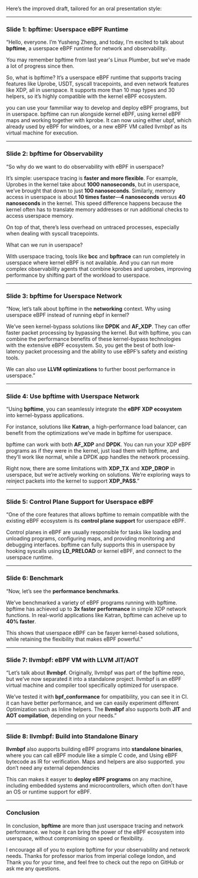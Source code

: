 Here’s the improved draft, tailored for an oral presentation style:

---

### Slide 1: bpftime: Userspace eBPF Runtime

“Hello, everyone. I’m Yusheng Zheng, and today, I’m excited to talk about **bpftime**, a userspace eBPF runtime for network and observability. 

You may remember bpftime from last year's Linux Plumber, but we’ve made a lot of progress since then. 

So, what is bpftime? It’s a userspace eBPF runtime that supports tracing features like Uprobe, USDT, syscall tracepoints, and even network features like XDP, all in userspace. It supports more than 10 map types and 30 helpers, so it’s highly compatible with the kernel eBPF ecosystem. 

you can use your fammiliar way to develop and deploy eBPF programs, but in userspace.
bpftime can run alongside kernel eBPF, using kernel eBPF maps and working together with kprobe.
It can now using either ubpf, which already used by eBPF for windoes, or a new eBPF VM called llvmbpf as its virtual machine for execution.

---

### Slide 2: bpftime for Observability

“So why do we want to do observability with eBPF in userspace?

It’s simple: userspace tracing is **faster and more flexible**. For example, Uprobes in the kernel take about **1000 nanoseconds**, but in userspace, we’ve brought that down to just **100 nanoseconds**. Similarly, memory access in userspace is about **10 times faster**—**4 nanoseconds** versus **40 nanoseconds** in the kernel. This speed difference happens because the kernel often has to translate memory addresses or run additional checks to access userspace memory.

On top of that, there’s less overhead on untraced processes, especially when dealing with syscall tracepoints.

What can we run in userspace?

With userspace tracing, tools like **bcc** and **bpftrace**  can run completely in userspace where kernel eBPF is not available. And you can run more complex observability agents that combine kprobes and uprobes, improving performance by shifting part of the workload to userspace.

---

### Slide 3: bpftime for Userspace Network

“Now, let’s talk about bpftime in the **networking** context. Why using userspace eBPF instead of running ebpf in kernel?

We’ve seen kernel-bypass solutions like **DPDK** and **AF_XDP**. They can offer faster packet processing by bypassing the kernel. But with bpftime, you can combine the performance benefits of these kernel-bypass technologies with the extensive eBPF ecosystem. So, you get the best of both low-latency packet processing and the ability to use eBPF’s safety and existing tools.

We can  also use **LLVM optimizations** to further boost performance in userspace.”

---

### Slide 4: Use bpftime with Userspace Network

“Using **bpftime**, you can seamlessly integrate the **eBPF XDP ecosystem** into kernel-bypass applications. 

For instance, solutions like **Katran**, a high-performance load balancer, can benefit from the optimizations we’ve made in bpftime for userspace. 

bpftime can work with both **AF_XDP** and **DPDK**. You can run your XDP eBPF programs as if they were in the kernel, just load them with bpftime, and they’ll work like normal, while a DPDK app handles the network processing.

Right now, there are some limitations with **XDP_TX** and **XDP_DROP** in userspace, but we’re actively working on solutions. We’re exploring ways to reinject packets into the kernel to support **XDP_PASS**.”

---

### Slide 5: Control Plane Support for Userspace eBPF

“One of the core features that allows bpftime to remain compatible with the existing eBPF ecosystem is its **control plane support** for userspace eBPF.

Control planes in eBPF are usually responsible for tasks like loading and unloading programs, 
configuring maps, and providing monitoring and debugging interfaces. bpftime can fully supports this in userspace by hooking syscalls using **LD_PRELOAD** or kernel eBPF, and connect to the userspace runtime.

---

### Slide 6: Benchmark

“Now, let’s see the **performance benchmarks**. 

We’ve benchmarked a variety of eBPF programs running with bpftime. bpftime has achieved up to **3x faster performance** in simple XDP network functions. In real-world applications
like Katran, bpftime can acheive up to  **40% faster**.

This shows that userspace eBPF can be fasyer kernel-based solutions, while retaining the flexibility that makes eBPF powerful.”

---

### Slide 7: llvmbpf: eBPF VM with LLVM JIT/AOT

“Let’s talk about **llvmbpf**. Originally, llvmbpf was part of the bpftime repo, 
but we’ve now separated it into a standalone project. llvmbpf is an eBPF virtual machine and compiler tool specifically optimized for userspace.

We’ve tested it with **bpf_conformance** for ompatibility, you can see it in CI. 
it can have better performance, and we can easily experiment different Optimization such as Inline helpers.
The  **llvmbpf** also supports both **JIT** and **AOT compilation**, depending on your needs.”

---

### Slide 8: llvmbpf: Build into Standalone Binary

**llvmbpf** also aupports building eBPF programs into **standalone binaries**, where you can call eBPF module like a simple C code, and Using eBPF bytecode as IR for verification. Maps and helpers are also supported. you don’t need any external dependencies

This can makes it easyer to **deploy eBPF programs** on any machine, including embedded systems and microcontrollers, which often don’t have an OS or runtime support for eBPF.

---

### Conclusion

In conclusion, **bpftime** are more than just userspace tracing and network performance. 
we hope it can bring the power of the eBPF ecosystem into userspace, without compromising on speed or flexibility.

I encourage all of you to explore bpftime for your observability and network needs. Thanks for professor marios from imperial college london, and
Thank you for your time, and feel free to check out the repo on GitHub or ask me any questions. 

